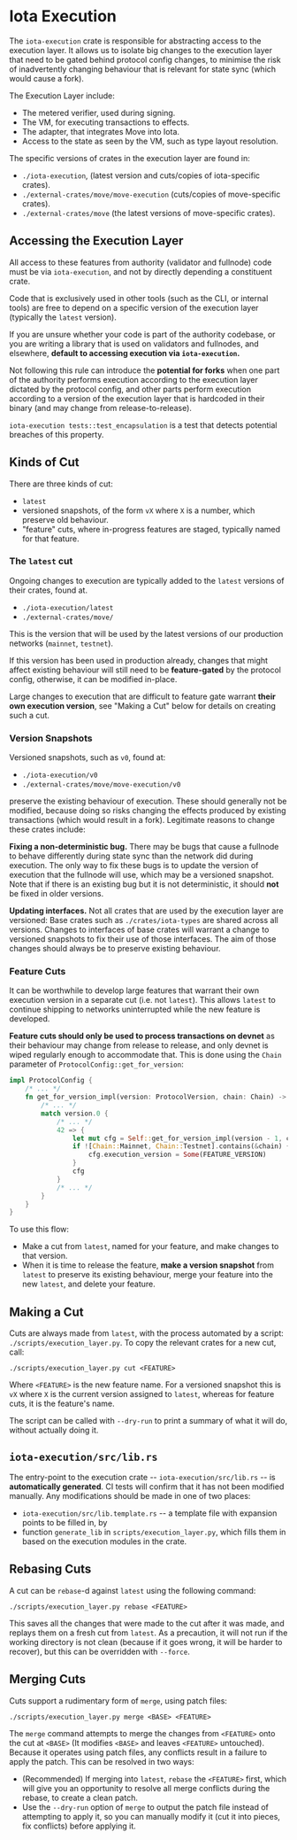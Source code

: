 # Iota Execution

The `iota-execution` crate is responsible for abstracting access to the
execution layer.  It allows us to isolate big changes to the execution
layer that need to be gated behind protocol config changes, to
minimise the risk of inadvertently changing behaviour that is relevant
for state sync (which would cause a fork).

The Execution Layer include:

- The metered verifier, used during signing.
- The VM, for executing transactions to effects.
- The adapter, that integrates Move into Iota.
- Access to the state as seen by the VM, such as type layout
  resolution.

The specific versions of crates in the execution layer are found in:

- `./iota-execution`, (latest version and cuts/copies of iota-specific
  crates).
- `./external-crates/move/move-execution` (cuts/copies of move-specific
  crates).
- `./external-crates/move` (the latest versions of move-specific
  crates).


## Accessing the Execution Layer

All access to these features from authority (validator and fullnode)
code must be via `iota-execution`, and not by directly depending a
constituent crate.

Code that is exclusively used in other tools (such as the CLI, or
internal tools) are free to depend on a specific version of the
execution layer (typically the `latest` version).

If you are unsure whether your code is part of the authority codebase,
or you are writing a library that is used on validators and fullnodes,
and elsewhere, **default to accessing execution via `iota-execution`.**

Not following this rule can introduce the **potential for forks** when
one part of the authority performs execution according to the
execution layer dictated by the protocol config, and other parts
perform execution according to a version of the execution layer that
is hardcoded in their binary (and may change from release-to-release).

`iota-execution tests::test_encapsulation` is a test that detects
potential breaches of this property.


## Kinds of Cut

There are three kinds of cut:

- `latest`
- versioned snapshots, of the form `vX` where `X` is a number, which
  preserve old behaviour.
- "feature" cuts, where in-progress features are staged, typically
  named for that feature.


### The `latest` cut

Ongoing changes to execution are typically added to the `latest`
versions of their crates, found at.

- `./iota-execution/latest`
- `./external-crates/move/`

This is the version that will be used by the latest versions of our
production networks (`mainnet`, `testnet`).

If this version has been used in production already, changes that
might affect existing behaviour will still need to be
**feature-gated** by the protocol config, otherwise, it can be
modified in-place.

Large changes to execution that are difficult to feature gate warrant
**their own execution version**, see "Making a Cut" below for details
on creating such a cut.


### Version Snapshots

Versioned snapshots, such as `v0`, found at:

- `./iota-execution/v0`
- `./external-crates/move/move-execution/v0`

preserve the existing behaviour of execution.  These should generally
not be modified, because doing so risks changing the effects produced
by existing transactions (which would result in a fork).  Legitimate
reasons to change these crates include:

**Fixing a non-deterministic bug.**  There may be bugs that cause a
fullnode to behave differently during state sync than the network did
during execution.  The only way to fix these bugs is to update the
version of execution that the fullnode will use, which may be a
versioned snapshot.  Note that if there is an existing bug but it is
not deterministic, it should **not** be fixed in older versions.

**Updating interfaces.**  Not all crates that are used by the
execution layer are versioned: Base crates such as
`./crates/iota-types` are shared across all versions.  Changes to
interfaces of base crates will warrant a change to versioned snapshots
to fix their use of those interfaces.  The aim of those changes should
always be to preserve existing behaviour.


### Feature Cuts

It can be worthwhile to develop large features that warrant their own
execution version in a separate cut (i.e. not `latest`).  This allows
`latest` to continue shipping to networks uninterrupted while the new
feature is developed.

**Feature cuts should only be used to process transactions on devnet**
as their behaviour may change from release to release, and only devnet
is wiped regularly enough to accommodate that.  This is done using the
`Chain` parameter of `ProtocolConfig::get_for_version`:

``` rust
impl ProtocolConfig {
    /* ... */
    fn get_for_version_impl(version: ProtocolVersion, chain: Chain) -> Self {
        /* ... */
        match version.0 {
            /* ... */
            42 => {
                let mut cfg = Self::get_for_version_impl(version - 1, chain);
                if ![Chain::Mainnet, Chain::Testnet].contains(&chain) {
                    cfg.execution_version = Some(FEATURE_VERSION)
                }
                cfg
            }
            /* ... */
        }
    }
}
```

To use this flow:

- Make a cut from `latest`, named for your feature, and make changes
  to that version.
- When it is time to release the feature, **make a version snapshot**
  from `latest` to preserve its existing behaviour, merge your feature
  into the new `latest`, and delete your feature.


## Making a Cut

Cuts are always made from `latest`, with the process automated by a
script: `./scripts/execution_layer.py`.  To copy the relevant crates
for a new cut, call:

``` shell
./scripts/execution_layer.py cut <FEATURE>
```

Where `<FEATURE>` is the new feature name.  For a versioned snapshot
this is `vX` where `X` is the current version assigned to `latest`,
whereas for feature cuts, it is the feature's name.

The script can be called with `--dry-run` to print a summary of what
it will do, without actually doing it.


## `iota-execution/src/lib.rs`

The entry-point to the execution crate -- `iota-execution/src/lib.rs`
-- is **automatically generated**.  CI tests will confirm that it has
not been modified manually.  Any modifications should be made in one
of two places:

- `iota-execution/src/lib.template.rs` -- a template file with
  expansion points to be filled in, by
- function `generate_lib` in `scripts/execution_layer.py`, which fills
  them in based on the execution modules in the crate.


## Rebasing Cuts

A cut can be `rebase`-d against `latest` using the following command:

```shell
./scripts/execution_layer.py rebase <FEATURE>

```

This saves all the changes that were made to the cut after it was
made, and replays them on a fresh cut from `latest`.  As a precaution,
it will not run if the working directory is not clean (because if it
goes wrong, it will be harder to recover), but this can be overridden
with `--force`.


## Merging Cuts

Cuts support a rudimentary form of `merge`, using patch files:

```shell
./scripts/execution_layer.py merge <BASE> <FEATURE>
```

The `merge` command attempts to merge the changes from `<FEATURE>`
onto the cut at `<BASE>` (It modifies `<BASE>` and leaves `<FEATURE>`
untouched).  Because it operates using patch files, any conflicts
result in a failure to apply the patch.  This can be resolved in two
ways:

- (Recommended) If merging into `latest`, `rebase` the `<FEATURE>`
  first, which will give you an opportunity to resolve all merge
  conflicts during the rebase, to create a clean patch.
- Use the `--dry-run` option of `merge` to output the patch file
  instead of attempting to apply it, so you can manually modify it
  (cut it into pieces, fix conflicts) before applying it.
